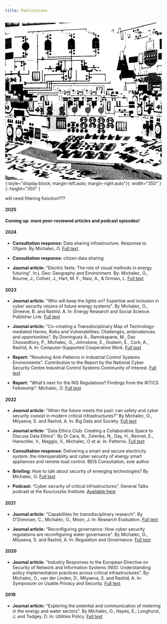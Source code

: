 ```yaml
---
title: Publications
---
```

![glitch1013](assets/img/1013.gif){:style="display:block; margin-left:auto; margin-right:auto"}{: width="350" }{: height="350" }


will need filtering function???

#### 2025

**Coming up: more peer-reviewed articles and podcast episodes!**

#### 2024

* **Consultation response:** Data sharing infrastructure. Response to Ofgem. By Michalec, O. [Full text](assets/documents/DSI-consultation-michalec-200924.pdf).

* **Consultation response:**  citizen data sharing

* **Journal article:** "Electric feels: The role of visual methods in energy futuring". In:L Geo: Geography and Environment. By: Michalec, O., Bourne, J., Collver, J., Hart, M. F., Nasr, A., & Ormian, L. [Full text](https://doi.org/10.1002/geo2.156)
  
#### 2023

* **Journal article:** "Who will keep the lights on? Expertise and inclusion in cyber security visions of future energy systems". By Michalec, O., Shreeve, B. and Rashid, A. In: Energy Research and Social Science. Publisher Link. [Full text](https://doi.org/10.1016/j.erss.2023.103327)

* **Journal article:** "Co-creating a Transdisciplinary Map of Technology-mediated Harms, Risks and Vulnerabilities: Challenges, ambivalences and opportunities". By Dominguez  A., Ramokapane, M., Das Chouwdhury, P., Michalec, O., Johnstone, E., Godwin, E., Cork, A., Rashid, A. In: Computer-Supported Cooperative Work. [Full text](https://dl.acm.org/doi/10.1145/3610179)

* **Report:** "Resolving Anti-Patterns in Industrial Control Systems Environments". Contribution to the Report by the National Cyber Security Centre Industrial Control Systems Community of Interest. [Full text](https://ritics.org/wp-content/uploads/2023/10/ICS-COI-Resolving-Anti-Patterns.pdf)

* **Report:** "What’s next for the NIS Regulations? Findings from the RITICS Fellowship". Michalec, O.  [Full text](https://ritics.org/wp-content/uploads/2023/06/Whats-next-for-NIS-RITICS-report-final-310123.pdf)


#### 2022

* **Journal article:** "When the future meets the past: can safety and cyber security coexist in modern critical infrastructures?" By Michalec, O., Milyaeva, S. and Rashid, A. In: Big Data and Society. [Full text](https://doi.org/10.1177/20539517221108369)

* **Journal article:** "Data Ethics Club: Creating a Collaborative Space to Discuss Data Ethics". By Di Cara, N., Zelenka, N., Day, H., Bennet, E., Hanschke, V., Maggio, V., Michalec, O et al. In: Patterns. [Full text](https://doi.org/10.1016/j.patter.2022.100537)

* **Consultation response:** Delivering a smart and secure electricity system: the interoperability and cyber security of energy smart appliances and remote load control. BEIS Consultation, sole author

* **Briefing:** How to talk about security of emerging technologies? By Michalec, O. [Full text](https://petras-iot.org/wp-content/uploads/2022/03/How-to-talk-about-cybersecurity-of-emerging-technologies.pdf)

* **Podcast:** “Cyber security of critical infrastructures”. General Talks podcast at the Kosciuszko Institute. [Available here](https://open.spotify.com/episode/0HCXTuxMb1x4YFXmG9aMaX)

#### 2021

* **Journal article:** "Capabilities for transdisciplinary research". By O’Donovan, C., Michalec, O., Moon, J.  In: Research Evaluation. [Full text](https://doi.org/10.1093/reseval/rvab038)

* **Journal article:** "Reconfiguring governance: How cyber security regulations are reconfiguring water governance". By Michalec, O., Milyaeva, S. and Rashid, A. In: Regulation and Governance. [Full text](https://doi.org/10.1111/rego.12423)

#### 2020

* **Journal article:**  "Industry Responses to the European Directive on Security of Network and Information Systems (NIS): Understanding policy implementation practices across critical infrastructures". By: Michalec, O., van der Linden, D., Milyaeva, S. and Rashid, A. In: Symposium on Usable Privacy and Security. [Full text](https://www.usenix.org/conference/soups2020/presentation/michalec)

#### 2019

* **Journal article:** "Exploring the potential and communication of metering in the energy and water sectors". By Michalec, O., Hayes, E.; Longhurst, J. and Tudgey, D. In: Utilities Policy. [Full text](https://uwe-repository.worktribe.com/output/852198/enhancing-the-communication-potential-of-smart-metering-for-energy-and-water)



